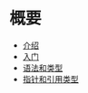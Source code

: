 # 概要

* [介绍](README.md)
* [入门](getting-started/README.md)
* [语法和类型](syntaxtypes/README.md)
* [指针和引用类型](pointersreftypes/README.md)
